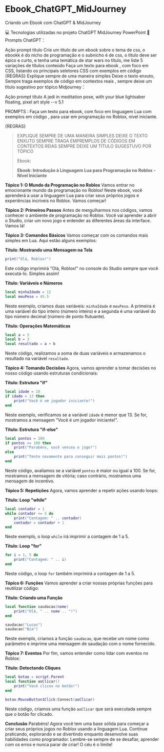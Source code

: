 # Ebook_ChatGPT_MidJourney
Criando um Ebook com ChatGPT &amp; MidJourney

💻 Tecnologias utilizadas no projeto
ChatGPT
MidJourney
PowerPoint
🧠 Prompts
ChatGPT：

Ação	prompt
título	Crie um título de um ebook sobre o tema de css, o ebookk é do nicho de programação e o subnicho é de css, o título deve ser épico e curto, e tenha uma temática de star wars no título, me liste 5 variações de títulos
conteúdo	Faça um texto para ebook , com foco em CSS, listando os principais seletores CSS com exemplos em código {REGRAS} Explique sempre de uma maneira simples Deixe o texto enxuto, Sempre traga exemplos de código em contextos reais , sempre deixe um título sugestivo por tópico
Midjourney：

Ação	prompt
título	A jedi in meditation pose, with your blue lightsaber floating, pixel art style --v 5.1


PROMPTS :
Faça um texto para ebook, com foco em linguagem Lua com exemplos em código , para usar em programação no Roblox, nível iniciante. 

{REGRAS}

> EXPLIQUE SEMPRE DE UMA MANEIRA SIMPLES
> DEIXE O TEXTO ENXUTO
> SEMPRE TRAGA EMPREMPLOS DE CÓDIGOS EM CONTEXTOS REIAS
> SEMPRE DEIXE UM TÍTULO SUGESTUVO POR TÓPICO
>
> Ebook:
>
> **Ebook: Introdução à Linguagem Lua para Programação no Roblox - Nível Iniciante**

**Tópico 1: O Mundo da Programação no Roblox**
Vamos entrar no emocionante mundo da programação no Roblox! Neste ebook, você aprenderá a usar a linguagem Lua para criar seus próprios jogos e experiências incríveis no Roblox. Vamos começar!

**Tópico 2: Primeiros Passos**
Antes de mergulharmos nos códigos, vamos conhecer o ambiente de programação no Roblox. Você vai aprender a abrir o Studio, criar um novo jogo e entender as diferentes áreas da interface. Vamos lá!

**Tópico 3: Comandos Básicos**
Vamos começar com os comandos mais simples em Lua. Aqui estão alguns exemplos:

**Título: Mostrando uma Mensagem na Tela**
```lua
print("Olá, Roblox!")
```
Este código imprimirá "Olá, Roblox!" no console do Studio sempre que você executá-lo. Simples assim!

**Título: Variáveis e Números**
```lua
local minhaIdade = 12
local meuPeso = 45.5
```
Neste exemplo, criamos duas variáveis: `minhaIdade` e `meuPeso`. A primeira é uma variável do tipo inteiro (número inteiro) e a segunda é uma variável do tipo número decimal (número de ponto flutuante).

**Título: Operações Matemáticas**
```lua
local a = 5
local b = 3
local resultado = a + b
```
Neste código, realizamos a soma de duas variáveis e armazenamos o resultado na variável `resultado`.

**Tópico 4: Tomando Decisões**
Agora, vamos aprender a tomar decisões no nosso código usando estruturas condicionais:

**Título: Estrutura "if"**
```lua
local idade = 10
if idade < 13 then
    print("Você é um jogador iniciante!")
end
```
Neste exemplo, verificamos se a variável `idade` é menor que 13. Se for, mostramos a mensagem "Você é um jogador iniciante!".

**Título: Estrutura "if-else"**
```lua
local pontos = 100
if pontos >= 100 then
    print("Parabéns, você venceu o jogo!")
else
    print("Tente novamente para conseguir mais pontos!")
end
```
Neste código, avaliamos se a variável `pontos` é maior ou igual a 100. Se for, mostramos a mensagem de vitória; caso contrário, mostramos uma mensagem de incentivo.

**Tópico 5: Repetições**
Agora, vamos aprender a repetir ações usando loops:

**Título: Loop "while"**
```lua
local contador = 1
while contador <= 5 do
    print("Contagem: " .. contador)
    contador = contador + 1
end
```
Neste exemplo, o loop `while` irá imprimir a contagem de 1 a 5.

**Título: Loop "for"**
```lua
for i = 1, 5 do
    print("Contagem: " .. i)
end
```
Neste código, o loop `for` também imprimirá a contagem de 1 a 5.

**Tópico 6: Funções**
Vamos aprender a criar nossas próprias funções para reutilizar código:

**Título: Criando uma Função**
```lua
local function saudacao(nome)
    print("Olá, " .. nome .. "!")
end

saudacao("Lucas")
saudacao("Bia")
```
Neste exemplo, criamos a função `saudacao`, que recebe um nome como parâmetro e imprime uma mensagem de saudação com o nome fornecido.

**Tópico 7: Eventos**
Por fim, vamos entender como lidar com eventos no Roblox:

**Título: Detectando Cliques**
```lua
local botao = script.Parent
local function aoClicar()
    print("Você clicou no botão!")
end

botao.MouseButton1Click:Connect(aoClicar)
```
Neste código, criamos uma função `aoClicar` que será executada sempre que o botão for clicado.

**Conclusão**
Parabéns! Agora você tem uma base sólida para começar a criar seus próprios jogos no Roblox usando a linguagem Lua. Continue praticando, explorando e se divertindo enquanto desenvolve suas habilidades como programador. Lembre-se sempre de se desafiar, aprender com os erros e nunca parar de criar! O céu é o limite!
